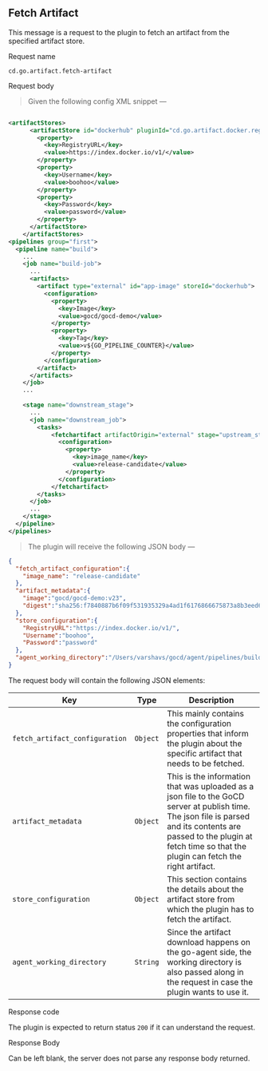 ## Fetch Artifact

This message is a request to the plugin to fetch an artifact from the specified artifact store.

<p class='request-name-heading'>Request name</p>

`cd.go.artifact.fetch-artifact`

<p class='request-body-heading'>Request body</p>

> Given the following config XML snippet —

```xml

<artifactStores>
      <artifactStore id="dockerhub" pluginId="cd.go.artifact.docker.registry">
        <property>
          <key>RegistryURL</key>
          <value>https://index.docker.io/v1/</value>
        </property>
        <property>
          <key>Username</key>
          <value>boohoo</value>
        </property>
        <property>
          <key>Password</key>
          <value>password</value>
        </property>
      </artifactStore>
    </artifactStores>
<pipelines group="first">
  <pipeline name="build">
    ...
    <job name="build-job">
      ...
      <artifacts>
        <artifact type="external" id="app-image" storeId="dockerhub">
          <configuration>
            <property>
              <key>Image</key>
              <value>gocd/gocd-demo</value>
            </property>
            <property>
              <key>Tag</key>
              <value>v${GO_PIPELINE_COUNTER}</value>
            </property>
          </configuration>
        </artifact>
      </artifacts>
    </job>
    ...
    
    <stage name="downstream_stage">
      ...
      <job name="downstream_job">
        <tasks>
            <fetchartifact artifactOrigin="external" stage="upstream_stage" job="build-job" artifactId="app-image">
              <configuration>
                <property>
                  <key>image_name</key>
                  <value>release-candidate</value>
                </property>
              </configuration>
            </fetchartifact>
        </tasks>
      </job>
      ...
    </stage>
  </pipeline>
</pipelines>
```

> The plugin will receive the following JSON body —

```json
{
  "fetch_artifact_configuration":{
    "image_name": "release-candidate"
  },
  "artifact_metadata":{
    "image":"gocd/gocd-demo:v23",
    "digest":"sha256:f7840887b6f09f531935329a4ad1f6176866675873a8b3eed6a5894573da8247"
  },
  "store_configuration":{
    "RegistryURL":"https://index.docker.io/v1/",
    "Username":"boohoo",
    "Password":"password"
  },
  "agent_working_directory":"/Users/varshavs/gocd/agent/pipelines/build"
}
```

The request body will contain the following JSON elements:

<p class='attributes-table-follows'></p>

| Key                             | Type     | Description                                                                                                                                               |
| ------------------------------- | -------- | --------------------------------------------------------------------------------------------------------------------------------------------------------- |
| `fetch_artifact_configuration`  | `Object` | This mainly contains the configuration properties that inform the plugin about the specific artifact that needs to be fetched.                                                                  |
| `artifact_metadata`             | `Object` | This is the information that was uploaded as a json file to the GoCD server at publish time. The json file is parsed and its contents are passed to the plugin at fetch time so that the plugin can fetch the right artifact.                             |
| `store_configuration`           | `Object` | This section contains the details about the artifact store from which the plugin has to fetch the artifact.                                               |
| `agent_working_directory`       | `String` | Since the artifact download happens on the go-agent side, the working directory is also passed along in the request in case the plugin wants to use it.   |

<p class='response-code-heading'>Response code</p>

The plugin is expected to return status `200` if it can understand the request.

<p class='response-body-heading'>Response Body</p>

Can be left blank, the server does not parse any response body returned.
